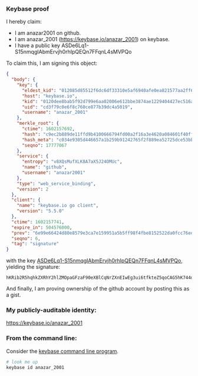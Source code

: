 ### Keybase proof

I hereby claim:

  * I am anazar2001 on github.
  * I am anazar_2001 (https://keybase.io/anazar_2001) on keybase.
  * I have a public key ASDe6Lq1-S15nmqgIAbmErvjh0rhIpQEQn7FFqnL4sMVPQo

To claim this, I am signing this object:

```json
{
  "body": {
    "key": {
      "eldest_kid": "012085d85512f6dc6df33310e5af6940afe0ea821577aa2ff6f21e0ad2361580b7940a",
      "host": "keybase.io",
      "kid": "0120dee8bab5f92d799e6aa02006e612bbe3874ae1229404427ec516a9cbe2c3153d0a",
      "uid": "cd3f79c0e6f8c760ce877b39dc4a5019",
      "username": "anazar_2001"
    },
    "merkle_root": {
      "ctime": 1602157692,
      "hash": "c9ec2b889de11ffd9b4100666794fd00a2f16a3e4620a084601f40ff18fdb3c4ebcfda8686ff7d7553a0916bb5395942127c3cb39fcdcf6df53542a7eb969e31",
      "hash_meta": "c034e9305d446657a1b259b91242765f2f889ea52725dce53bb02d6a8d513688",
      "seqno": 17777067
    },
    "service": {
      "entropy": "v8XQsMufXLK8A7aX5J24OMUc",
      "name": "github",
      "username": "anazar2001"
    },
    "type": "web_service_binding",
    "version": 2
  },
  "client": {
    "name": "keybase.io go client",
    "version": "5.5.0"
  },
  "ctime": 1602157741,
  "expire_in": 504576000,
  "prev": "6e99e66424d80e8579e3ca7e159951a5b5ff98f4fbe8152522da0fcc76ed8b70",
  "seqno": 6,
  "tag": "signature"
}
```

with the key [ASDe6Lq1-S15nmqgIAbmErvjh0rhIpQEQn7FFqnL4sMVPQo](https://keybase.io/anazar_2001), yielding the signature:

```
hKRib2R5hqhkZXRhY2hlZMOpaGFzaF90eXBlCqNrZXnEIwEg3ui6tfkteZ5qoCAG5hK744dK4SKUBEJ+xRapy+LDFT0Kp3BheWxvYWTESpcCBsQgbpnmZCTYDoV548p+FZlRpbX/mPT76BUlItoPzHbti3DEIIkAnJpqQC+/0z1LZjqawocPo+EXiytBN4qN6KE/6nt6AgHCo3NpZ8RAQ+/MfVsms7ewU8YR4mzkqnSrmv+YfONdQuQaIYjM5YFxiC8Ti65FPfGMU+fc7SG+b7YvhiXMSJEU5x2QiRm9CKhzaWdfdHlwZSCkaGFzaIKkdHlwZQildmFsdWXEIJtePkbzr+FPd3s1jFhy0+mSEVeeHMxPwiJTMINYjwmgo3RhZ80CAqd2ZXJzaW9uAQ==

```

And finally, I am proving ownership of the github account by posting this as a gist.

### My publicly-auditable identity:

https://keybase.io/anazar_2001

### From the command line:

Consider the [keybase command line program](https://keybase.io/download).

```bash
# look me up
keybase id anazar_2001
```